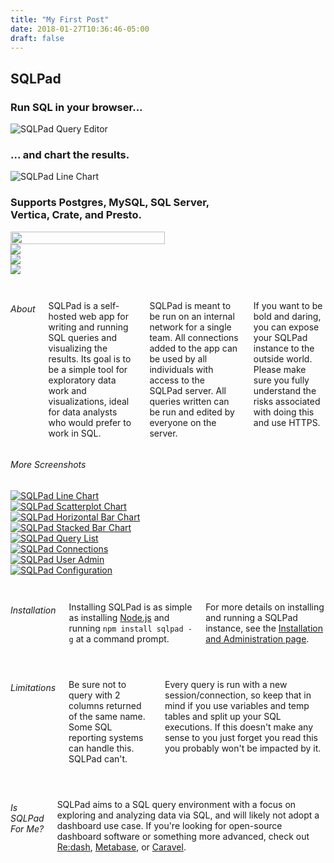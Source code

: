 ```yaml
---
title: "My First Post"
date: 2018-01-27T10:36:46-05:00
draft: false
---
```


     
<section class="header">
  <div class="row">
    <h1>SQLPad</h1>
  </div>
  <div class="row">
    <h3>Run SQL in your browser...</h3>
    <p><img class="u-max-full-width" src="images/screenshots/query-editor.png" alt="SQLPad Query Editor" /></p>
  </div>
  <div class="row">
    <h3>... and chart the results.</h3>
    <p><img class="u-max-full-width" src="images/screenshots/chart-line.png" alt="SQLPad Line Chart" /></p>
  </div>
  <h3>
      Supports Postgres, MySQL, SQL Server, <br /> Vertica, Crate, and Presto.
  </h3>
  <div class="value-props row">
    <div class="three columns value-prop">
      <img style="width: 70%;" src="images/logo-postgresql.png" />
    </div>
    <div class="three columns value-prop">
      <img class="u-max-full-width" src="images/logo-mysql.png" />
    </div>
    <div class="three columns value-prop">
      <img class="u-max-full-width" src="images/logo-sql-server.png" />
    </div>
    <div class="three columns value-prop">
      <img class="u-max-full-width" src="images/logo-vertica.jpg" />
    </div>
  </div>
</section>
    
    
<div class="docs-section" id="about">
  <div class="row">
    <div class="two columns">
      <p> </p>
    </div>
    <div class="eight columns">
      <h6 class="docs-header">About</h6>
      <p>
        SQLPad is a self-hosted web app for writing and running SQL queries 
        and visualizing the results. Its goal is to be a simple tool for
        exploratory data work and visualizations, ideal for
        data analysts who would prefer to work in SQL.
      </p>
      <p>
        SQLPad is meant to be run on an internal network for a single team. 
        All connections added to the app can be used by all individuals with access 
        to the SQLPad server. All queries written can be run and edited by everyone on 
        the server.
      </p>
      <p>
        If you want to be bold and daring, you can expose your SQLPad instance 
        to the outside world. Please make sure you fully understand the risks 
        associated with doing this and use HTTPS.
      </p>
    </div>
  </div>
</div>
  
  
<div class="docs-section">
  <h6 class="docs-header">More Screenshots</h6>
  <div class="row">
    <div class="six columns">
      <a href="images/screenshots/chart-line.png">
        <img class="u-max-full-width" src="images/screenshots/chart-line.png" alt="SQLPad Line Chart" />
      </a>
    </div>
    <div class="six columns">
      <a href="images/screenshots/chart-plot.png">
        <img class="u-max-full-width" src="images/screenshots/chart-plot.png" alt="SQLPad Scatterplot Chart" />
      </a>
    </div>
  </div>
  <div class="row">
    <div class="six columns">
      <a href="images/screenshots/chart-horizontal-bar.png">
        <img class="u-max-full-width" src="images/screenshots/chart-horizontal-bar.png" alt="SQLPad Horizontal Bar Chart" />
      </a>
    </div>
    <div class="six columns">
      <a href="images/screenshots/chart-stacked-bar.png">
        <img class="u-max-full-width" src="images/screenshots/chart-stacked-bar.png" alt="SQLPad Stacked Bar Chart" />
      </a>
    </div>
  </div>
  <div class="row">
    <div class="six columns">
      <a href="images/screenshots/queries.png">
        <img class="u-max-full-width" src="images/screenshots/queries.png" alt="SQLPad Query List" />
      </a>
    </div>
    <div class="six columns">
      <a href="images/screenshots/connections.png">
        <img class="u-max-full-width" src="images/screenshots/connections.png" alt="SQLPad Connections" />
      </a>
    </div>
  </div>
  <div class="row">
    <div class="six columns">
      <a href="images/screenshots/users.png">
        <img class="u-max-full-width" src="images/screenshots/users.png" alt="SQLPad User Admin" />
      </a>
    </div>
    <div class="six columns">
      <a href="images/screenshots/configuration.png">
        <img class="u-max-full-width" src="images/screenshots/configuration.png" alt="SQLPad Configuration" />
      </a>
    </div>
  </div>
</div>
    
    
<div class="docs-section" id="installation">
    <div class="row">
        <div class="two columns">
            <p> </p>
        </div>
        <div class="columns eight">
            <h6 class="docs-header">Installation</h6>
            <p>
            Installing SQLPad is as simple as installing <a href="https://nodejs.org/">Node.js</a> 
            and running <code>npm install sqlpad -g</code> at a command prompt.
            </p>
            <p>
            For more details on installing and running a SQLPad instance, 
            see the <a href="installation-and-administration">Installation and Administration page</a>.
            </p>
        </div>
    </div>
</div>

<div class="docs-section" id="limitations">
    <div class="row">
        <div class="two columns">
            <p> </p>
        </div>
        <div class="eight columns">
            <h6 class="docs-header">Limitations</h6>
            <p>
                Be sure not to query with 2 columns returned of the same name. 
                Some SQL reporting systems can handle this. SQLPad can't.
            </p>
            <p>
                Every query is run with a new session/connection, so keep 
                that in mind if you use variables and temp tables and 
                split up your SQL executions. If this doesn't make any sense 
                to you just forget you read this you probably won't be impacted by it.
            </p>
        </div>
        <div class="four columns"></div>
    </div>
</div>

<div class="docs-section" id="alternatives">
    <div class="row">
        <div class="two columns">
            <p> </p>
        </div>
        <div class="eight columns">
            <h6 class="docs-header">Is SQLPad For Me?</h6>
            <p>
                SQLPad aims to a SQL query environment with a focus on exploring and analyzing data via SQL,
                and will likely not adopt a dashboard use case. 
                If you're looking for open-source dashboard software or something more advanced, 
                check out <a href="http://redash.io/">Re:dash</a>, 
                <a href="http://www.metabase.com/">Metabase</a>, 
                or <a href="https://github.com/airbnb/caravel">Caravel</a>.
            </p>
        </div>
        <div class="four columns"></div>
    </div>
</div>